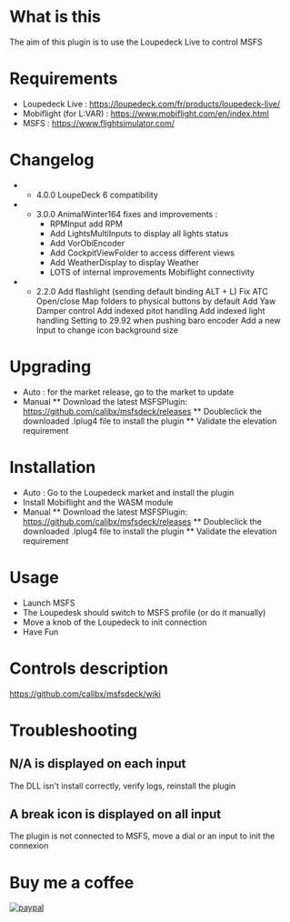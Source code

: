 # What is this
The aim of this plugin is to use the Loupedeck Live to control MSFS
# Requirements
* Loupedeck Live : https://loupedeck.com/fr/products/loupedeck-live/
* Mobiflight (for L:VAR) : https://www.mobiflight.com/en/index.html
* MSFS : https://www.flightsimulator.com/
# Changelog
* * 4.0.0
LoupeDeck 6 compatibility
* * 3.0.0
AnimalWinter164 fixes and improvements : 
	* RPMInput add RPM
	* Add LightsMultiInputs to display all lights status
	* Add VorObiEncoder
	* Add CockpitViewFolder to access different views
	* Add WeatherDisplay to display Weather
	* LOTS of internal improvements
Mobiflight connectivity
* * 2.2.0
Add flashlight (sending default binding ALT + L)
Fix ATC Open/close
Map folders to physical buttons by default
Add Yaw Damper control
Add indexed pitot handling
Add indexed light handling
Setting to 29.92 when pushing baro encoder
Add a new Input to change icon background size

# Upgrading
* Auto : for the market release, go to the market to update
* Manual
** Download the latest MSFSPlugin: https://github.com/calibx/msfsdeck/releases
** Doubleclick the downloaded .lplug4 file to install the plugin
** Validate the elevation requirement
# Installation
* Auto : Go to the Loupedeck market and install the plugin
* Install Mobiflight and the WASM module
* Manual
** Download the latest MSFSPlugin: https://github.com/calibx/msfsdeck/releases
** Doubleclick the downloaded .lplug4 file to install the plugin
** Validate the elevation requirement
# Usage
* Launch MSFS
* The Loupedesk should switch to MSFS profile (or do it manually)
* Move a knob of the Loupedeck to init connection
* Have Fun
# Controls description
https://github.com/calibx/msfsdeck/wiki
# Troubleshooting
## N/A is displayed on each input
The DLL isn't install correctly, verify logs, reinstall the plugin
## A break icon is displayed on all input
The plugin is not connected to MSFS, move a dial or an input to init the connexion
# Buy me a coffee
[![paypal](https://www.paypalobjects.com/en_US/i/btn/btn_donateCC_LG.gif)](https://paypal.me/calibxmsfsplugin)
